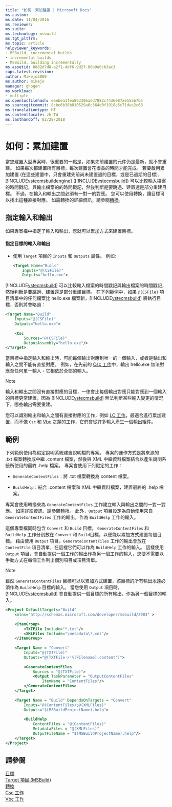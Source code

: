 ```yaml
---
title: "如何：累加建置 | Microsoft Docs"
ms.custom: 
ms.date: 11/04/2016
ms.reviewer: 
ms.suite: 
ms.technology: msbuild
ms.tgt_pltfrm: 
ms.topic: article
helpviewer_keywords:
- MSBuild, incremental builds
- incremental builds
- MSBuild, building incrementally
ms.assetid: 8d82d7d8-a2f1-4df6-9d2f-80b9e0cb3ac3
caps.latest.revision: 
author: Mikejo5000
ms.author: mikejo
manager: ghogen
ms.workload:
- multiple
ms.openlocfilehash: eaebea1fea86339badd7882c7436087ae555b7b5
ms.sourcegitcommit: 8cbe6b38b810529a6c364d0f1918e5c71dee2c68
ms.translationtype: HT
ms.contentlocale: zh-TW
ms.lasthandoff: 02/28/2018
---
```

# <a name="how-to-build-incrementally"></a>如何：累加建置
當您建置大型專案時，很重要的一點是，如果先前建置的元件仍是最新，就不會重建。 如果每次都建置所有目標，每次建置會花很長的時間才能完成。 若要啟用累加建置 (在這些建置中，只會重建先前尚未建置過的目標，或是已過期的目標)，[!INCLUDE[vstecmsbuildengine](../msbuild/includes/vstecmsbuildengine_md.md)] ([!INCLUDE[vstecmsbuild](../extensibility/internals/includes/vstecmsbuild_md.md)]) 可以比較輸入檔案的時間戳記，與輸出檔案的的時間戳記，然後判斷是要跳過、建置還是部分重建目標。 不過，在輸入和輸出之間必須有一對一的對應。 您可以使用轉換，讓目標可以找出這種直接對應。 如需轉換的詳細資訊，請參閱[轉換](../msbuild/msbuild-transforms.md)。  
  
## <a name="specifying-inputs-and-outputs"></a>指定輸入和輸出  
 如果專案檔中指定了輸入和輸出，您就可以累加方式來建置目標。  
  
#### <a name="to-specify-inputs-and-outputs-for-a-target"></a>指定目標的輸入和輸出  
  
-   使用 `Target` 項目的 `Inputs` 和 `Outputs` 屬性。 例如:   
  
    ```xml  
    <Target Name="Build"  
        Inputs="@(CSFile)"  
        Outputs="hello.exe">  
    ```  
  
 [!INCLUDE[vstecmsbuild](../extensibility/internals/includes/vstecmsbuild_md.md)] 可以比較輸入檔案的時間戳記與輸出檔案的時間戳記，然後判斷是要跳過、建置還是部分重建目標。 在下列範例中，如果 `@(CSFile)` 項目清單中的任何檔案比 hello.exe 檔案新，[!INCLUDE[vstecmsbuild](../extensibility/internals/includes/vstecmsbuild_md.md)] 將執行目標，否則將會略過︰  
  
```xml  
<Target Name="Build"   
    Inputs="@(CSFile)"   
    Outputs="hello.exe">  
  
    <Csc  
        Sources="@(CSFile)"   
        OutputAssembly="hello.exe"/>  
</Target>  
```  
  
 當目標中指定輸入和輸出時，可能每個輸出對應到唯一的一個輸入，或者是輸出和輸入之間不能有直接對應。 例如，在先前的 [Csc 工作](../msbuild/csc-task.md)中，輸出 hello.exe 無法對應至任何單一輸入 - 它相依於全部的輸入。  
  
> [!NOTE]
>  輸入和輸出之間沒有直接對應的目標，一律會比每個輸出對應只能對應到一個輸入的目標更常建置，因為 [!INCLUDE[vstecmsbuild](../extensibility/internals/includes/vstecmsbuild_md.md)] 無法判斷某些輸入變更的情況下，哪些輸出需要重建。  
  
 您可以識別輸出和輸入之間有直接對應的工作，例如 [LC 工作](../msbuild/lc-task.md)，最適合進行累加建置，而不像 `Csc` 和 [Vbc](../msbuild/vbc-task.md) 之類的工作，它們會從許多輸入產生一個輸出組件。  
  
## <a name="example"></a>範例  
 下列範例使用為假定說明系統建置說明檔的專案。 專案的運作方式是將來源的 .txt 檔案轉換成中繼 .content 檔案，然後與 XML 中繼資料檔案結合以產生說明系統所使用的最終 .help 檔案。 專案會使用下列假定的工作︰  
  
-   `GenerateContentFiles`︰將 .txt 檔案轉換為 content 檔案。  
  
-   `BuildHelp`︰結合 .content 檔案和 XML 中繼資料檔案，建置最終的 .help 檔案。  
  
 專案會使用轉換來為 `GenerateContentFiles` 工作建立輸入與輸出之間的一對一對應。 如需詳細資訊，請參閱[轉換](../msbuild/msbuild-transforms.md)。 此外，`Output` 項目設定為自動使用來自 `GenerateContentFiles` 工作的輸出，作為 `BuildHelp` 工作的輸入。  
  
 這個專案檔同時包含 `Convert` 和 `Build` 目標。 `GenerateContentFiles` 和 `BuildHelp` 工作分別放在 `Convert` 和 `Build`目標，以便能以累加方式建置每個目標。 藉由使用 `Output` 項目，`GenerateContentFiles` 工作的輸出會放在 `ContentFile` 項目清單，在這裡它們可以作為 `BuildHelp` 工作的輸入。 這樣使用 `Output` 項目，會自動提供一個工作的輸出作為另一個工作的輸入，您便不需要以手動方式在每個工作列出個別項目或項目清單。  
  
> [!NOTE]
>  雖然 `GenerateContentFiles` 目標可以以累加方式建置，該目標的所有輸出永遠必須作為 `BuildHelp` 目標的輸入。 當您使用 `Output` 項目時，[!INCLUDE[vstecmsbuild](../extensibility/internals/includes/vstecmsbuild_md.md)] 會自動提供一個目標的所有輸出，作為另一個目標的輸入。  
  
```xml  
<Project DefaultTargets="Build"  
    xmlns="http://schemas.microsoft.com/developer/msbuild/2003" >  
  
    <ItemGroup>  
        <TXTFile Include="*.txt"/>  
        <XMLFiles Include="\metadata\*.xml"/>  
    </ItemGroup>  
  
    <Target Name = "Convert"  
        Inputs="@(TXTFile)"  
        Outputs="@(TXTFile->'%(Filename).content')">  
  
        <GenerateContentFiles  
            Sources = "@(TXTFile)">  
            <Output TaskParameter = "OutputContentFiles"  
                ItemName = "ContentFiles"/>  
        </GenerateContentFiles>  
    </Target>  
  
    <Target Name = "Build" DependsOnTargets = "Convert"  
        Inputs="@(ContentFiles);@(XMLFiles)"  
        Outputs="$(MSBuildProjectName).help">  
  
        <BuildHelp  
            ContentFiles = "@(ContentFiles)"  
            MetadataFiles = "@(XMLFiles)"  
            OutputFileName = "$(MSBuildProjectName).help"/>  
    </Target>  
</Project>  
```  
  
## <a name="see-also"></a>請參閱  
 [目標](../msbuild/msbuild-targets.md)   
 [Target 項目 (MSBuild)](../msbuild/target-element-msbuild.md)   
 [轉換](../msbuild/msbuild-transforms.md)   
 [Csc 工作](../msbuild/csc-task.md)   
 [Vbc 工作](../msbuild/vbc-task.md)
